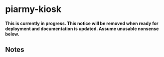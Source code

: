 # piarmy-kiosk

#### This is currently in progress. This notice will be removed when ready for deployment and documentation is updated. Assume unusable nonsense below.

## Notes
